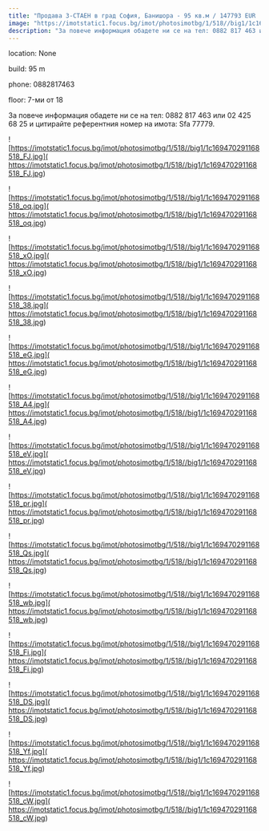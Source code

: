 ```yaml
---
title: "Продава 3-СТАЕН в град София, Банишора - 95 кв.м / 147793 EUR :: imot.bg Обява"
image: "https://imotstatic1.focus.bg/imot/photosimotbg/1/518//big1/1c169470291168518_eG.jpg"
description: "За повече информация обадете ни се на тел: 0882 817 463 или 02 425 68 25 и цитирайте референтния номер на имота: Sfa 77779."
---
```


location: None

build: 95 m

phone: 0882817463

floor: 7-ми от 18

За повече информация обадете ни се на тел: 0882 817 463 или 02 425 68 25 и цитирайте референтния номер на имота: Sfa 77779.


![https://imotstatic1.focus.bg/imot/photosimotbg/1/518//big1/1c169470291168518_FJ.jpg]( https://imotstatic1.focus.bg/imot/photosimotbg/1/518//big1/1c169470291168518_FJ.jpg)


![https://imotstatic1.focus.bg/imot/photosimotbg/1/518//big1/1c169470291168518_oq.jpg]( https://imotstatic1.focus.bg/imot/photosimotbg/1/518//big1/1c169470291168518_oq.jpg)


![https://imotstatic1.focus.bg/imot/photosimotbg/1/518//big1/1c169470291168518_xO.jpg]( https://imotstatic1.focus.bg/imot/photosimotbg/1/518//big1/1c169470291168518_xO.jpg)


![https://imotstatic1.focus.bg/imot/photosimotbg/1/518//big1/1c169470291168518_38.jpg]( https://imotstatic1.focus.bg/imot/photosimotbg/1/518//big1/1c169470291168518_38.jpg)


![https://imotstatic1.focus.bg/imot/photosimotbg/1/518//big1/1c169470291168518_eG.jpg]( https://imotstatic1.focus.bg/imot/photosimotbg/1/518//big1/1c169470291168518_eG.jpg)


![https://imotstatic1.focus.bg/imot/photosimotbg/1/518//big1/1c169470291168518_A4.jpg]( https://imotstatic1.focus.bg/imot/photosimotbg/1/518//big1/1c169470291168518_A4.jpg)


![https://imotstatic1.focus.bg/imot/photosimotbg/1/518//big1/1c169470291168518_eV.jpg]( https://imotstatic1.focus.bg/imot/photosimotbg/1/518//big1/1c169470291168518_eV.jpg)


![https://imotstatic1.focus.bg/imot/photosimotbg/1/518//big1/1c169470291168518_pr.jpg]( https://imotstatic1.focus.bg/imot/photosimotbg/1/518//big1/1c169470291168518_pr.jpg)


![https://imotstatic1.focus.bg/imot/photosimotbg/1/518//big1/1c169470291168518_Qs.jpg]( https://imotstatic1.focus.bg/imot/photosimotbg/1/518//big1/1c169470291168518_Qs.jpg)


![https://imotstatic1.focus.bg/imot/photosimotbg/1/518//big1/1c169470291168518_wb.jpg]( https://imotstatic1.focus.bg/imot/photosimotbg/1/518//big1/1c169470291168518_wb.jpg)


![https://imotstatic1.focus.bg/imot/photosimotbg/1/518//big1/1c169470291168518_Fi.jpg]( https://imotstatic1.focus.bg/imot/photosimotbg/1/518//big1/1c169470291168518_Fi.jpg)


![https://imotstatic1.focus.bg/imot/photosimotbg/1/518//big1/1c169470291168518_DS.jpg]( https://imotstatic1.focus.bg/imot/photosimotbg/1/518//big1/1c169470291168518_DS.jpg)


![https://imotstatic1.focus.bg/imot/photosimotbg/1/518//big1/1c169470291168518_Yf.jpg]( https://imotstatic1.focus.bg/imot/photosimotbg/1/518//big1/1c169470291168518_Yf.jpg)


![https://imotstatic1.focus.bg/imot/photosimotbg/1/518//big1/1c169470291168518_cW.jpg]( https://imotstatic1.focus.bg/imot/photosimotbg/1/518//big1/1c169470291168518_cW.jpg)


